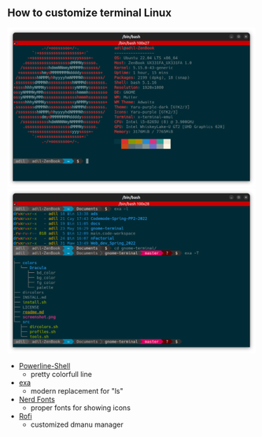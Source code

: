 <h2>How to customize terminal Linux</h2>

![terminal](https://github.com/adilzhapar/linux-pretty-terminal/blob/main/Screenshot%20from%202022-08-05%2012-40-18.png)
![exa](https://github.com/adilzhapar/linux-pretty-terminal/blob/main/Screenshot%20from%202022-08-05%2012-42-32.png)

- [Powerline-Shell](https://github.com/b-ryan/powerline-shell/blob/master/README.md)
  - pretty colorfull line
- [exa](https://github.com/ogham/exa/blob/master/README.md)
  - modern replacement for "ls"
- [Nerd Fonts](https://github.com/ryanoasis/nerd-fonts/blob/master/readme.md)
  - proper fonts for showing icons
- [Rofi](https://github.com/davatorium/rofi)
  - customized dmanu manager
